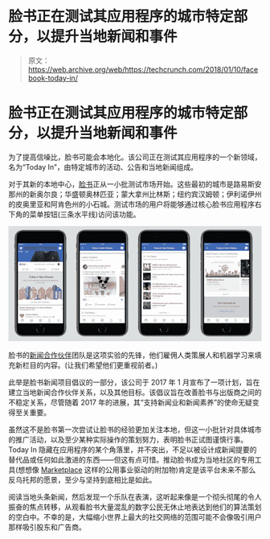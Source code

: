 # 脸书正在测试其应用程序的城市特定部分，以提升当地新闻和事件 

> 原文：<https://web.archive.org/web/https://techcrunch.com/2018/01/10/facebook-today-in/>

# 脸书正在测试其应用程序的城市特定部分，以提升当地新闻和事件

为了提高信噪比，脸书可能会本地化。该公司正在测试其应用程序的一个新领域，名为“Today In”，由特定城市的活动、公告和当地新闻组成。

对于其新的本地中心，[脸书](https://web.archive.org/web/20221210053425/https://beta.techcrunch.com/topic/company/facebook/)正从一小批测试市场开始。这些最初的城市是路易斯安那州的新奥尔良；华盛顿奥林匹亚；蒙大拿州比林斯；纽约宾汉姆顿；伊利诺伊州的皮奥里亚和阿肯色州的小石城。测试市场的用户将能够通过核心脸书应用程序右下角的菜单按钮(三条水平线)访问该功能。

![](img/e179967a2add4caa484ed7d7f99b7fb2.png)

脸书的[新闻合作伙伴](https://web.archive.org/web/20221210053425/https://www.facebook.com/facebookmedia/get-started/facebook-journalism-project)团队是这项实验的先锋，他们雇佣人类策展人和机器学习来填充新栏目的内容。(让我们希望他们更重视前者。)

此举是脸书新闻项目倡议的一部分，该公司于 2017 年 1 月宣布了一项计划，旨在建立当地新闻合作伙伴关系，以及其他目标。该倡议旨在改善脸书与出版商之间的不稳定关系，尽管随着 2017 年的进展，其“支持新闻业和新闻素养”的使命无疑变得至关重要。

虽然这不是脸书第一次尝试让脸书的经验更加关注本地，但这一小批针对具体城市的推广活动，以及至少某种实际操作的策划努力，表明脸书正试图谨慎行事。Today In 隐藏在应用程序的某个角落里，并不突出，不足以被设计成新闻提要的替代品或任何如此激进的东西——但这有点可惜。推动脸书成为当地社区的专用工具(想想像 [Marketplace](https://web.archive.org/web/20221210053425/https://beta.techcrunch.com/tag/facebook-marketplace/) 这样的公用事业驱动的附加物)肯定是该平台未来不那么反乌托邦的愿景，至少与坚持到底相比是如此。

阅读当地头条新闻，然后发现一个乐队在表演，这听起来像是一个彻头彻尾的令人振奋的焦点转移，从观看脸书大量混乱的数字公民无休止地表达到他们的算法策划的空白中。不幸的是，大幅缩小世界上最大的社交网络的范围可能不会像吸引用户那样吸引股东和广告商。